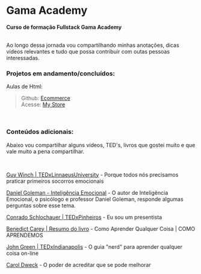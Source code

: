 # Gama Academy

**Curso de formação Fullstack Gama Academy**
<br>
<br>

Ao longo dessa jornada vou compartilhando minhas anotações, dicas vídeos relevantes e tudo que possa contribuir com outas pessoas interessadas.
<br>

### **Projetos em andamento/concluídos:**

Aulas de Html:
>Github: [Ecommerce](https://github.com/HellenBrunelli/ecommerce-gama) <br>
>Acesse: [My Store](https://hb-mystore.netlify.com/)


<br>

### **Conteúdos adicionais:**
Abaixo vou compartilhar alguns vídeos, TED's, livros que gostei muito e que vale muito a pena compartilhar.

<br>

[Guy Winch | TEDxLinnaeusUniversity](
https://www.ted.com/talks/guy_winch_why_we_all_need_to_practice_emotional_first_aid?language=pt-br) - Porque todos nós precisamos praticar primeiros socorros emocionais

[Daniel Goleman - Inteligência Emocional](https://www.youtube.com/watch?v=BqF50IuR3_c) - O autor de Inteligência Emocional, o psicólogo e professor Daniel Goleman, responde algumas perguntas sobre esse tema.

[Conrado Schlochauer | TEDxPinheiros](https://www.youtube.com/watch?v=_wfpqGBTad8) - Eu sou um presentista

[Benedict Carey | Resumo do livro](https://www.youtube.com/watch?v=UvR5UhwKX38) - Como Aprender Qualquer Coisa | COMO APRENDEMOS

[John Green | TEDxIndianapolis](https://www.ted.com/talks/john_green_the_nerd_s_guide_to_learning_everything_online?language=pt-br) - O guia "nerd" para aprender qualquer coisa on-line

[Carol Dweck](https://www.youtube.com/watch?v=1hPuRBhYoo8) - O poder de acreditar que se pode melhorar